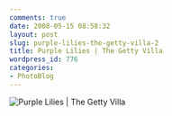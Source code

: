 ```yaml
---
comments: true
date: 2008-05-15 08:58:32
layout: post
slug: purple-lilies-the-getty-villa-2
title: Purple Lilies | The Getty Villa
wordpress_id: 776
categories:
- PhotoBlog
---
```


![Purple Lilies | The Getty Villa](http://ryanfitzer.com/main/wp-content/uploads/2008/05/getty-purple-lilies.jpg)
